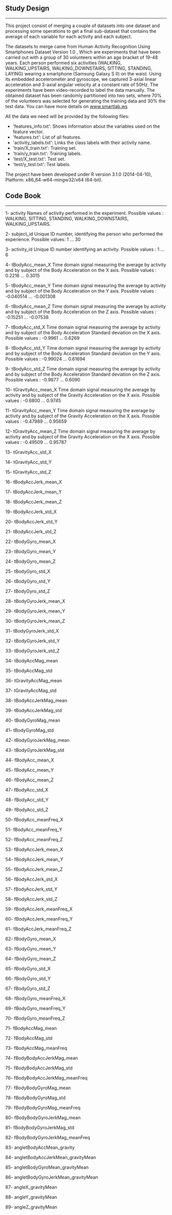 ## Study Design
---------------
This project consist of merging a couple of datasets into one dataset and processing some operations 
to get a final sub-dataset that contains the average of each variable for each activity and each subject. 

The datasets to merge came from Human Activity Recognition Using Smartphones Dataset Version 1.0 ,
Which are experiments that have been carried out with a group of 30 volunteers within an age bracket of 19-48 years. 
Each person performed six activities (WALKING, WALKING_UPSTAIRS, WALKING_DOWNSTAIRS, SITTING, STANDING, LAYING) 
wearing a smartphone (Samsung Galaxy S II) on the waist. Using its embedded accelerometer and gyroscope, 
we captured 3-axial linear acceleration and 3-axial angular velocity at a constant rate of 50Hz. 
The experiments have been video-recorded to label the data manually. 
The obtained dataset has been randomly partitioned into two sets, where 70% of the volunteers was selected for 
generating the training data and 30% the test data. You can have more details on www.smartlab.ws

All the data we need will be provided by the following files: 

* 'features_info.txt': Shows information about the variables used on the feature vector.
* 'features.txt': List of all features.
* 'activity_labels.txt': Links the class labels with their activity name.
* 'train/X_train.txt': Training set.
* 'train/y_train.txt': Training labels.
* 'test/X_test.txt': Test set.
* 'test/y_test.txt': Test labels. 

The project have been developed under R version 3.1.0 (2014-04-10), Platform: x86_64-w64-mingw32/x64 (64-bit).

## Code Book
------------

1-  activity
	Names of activity performed in the experiment.
	Possible values : WALKING, SITTING, STANDING, WALKING_DOWNSTAIRS, WALKING_UPSTAIRS.
	
2-  subject_id
	Unique ID number, identifying the person who performed the experience.
	Possible values: 1 ... 30
	
3-  activity_id
	Unique ID number identifying an activity.
	Possible values : 1 ... 6
	
4-  tBodyAcc_mean_X
	Time domain signal measuring the average by activity and by subject of the Body Acceleration on the X axis.
	Possible values : 0.2216 ... 0.3015
	
5-  tBodyAcc_mean_Y
	Time domain signal measuring the average by activity and by subject of the Body Acceleration on the Y axis.
	Possible values : -0.040514 ... -0.001308
	
6-  tBodyAcc_mean_Z
	Time domain signal measuring the average by activity and by subject of the Body Acceleration on the Z axis.
	Possible values : -0.15251 ... -0.07538
	
7-  tBodyAcc_std_X
	Time domain signal measuring the average by activity and by subject of the Body Acceleration Standard deviation on the X axis.
	Possible values : -0.9961 ... 0.6269
	
8-  tBodyAcc_std_Y
	Time domain signal measuring the average by activity and by subject of the Body Acceleration Standard deviation on the Y axis.
	Possible values : -0.99024 ... 0.61694
	
9-  tBodyAcc_std_Z
	Time domain signal measuring the average by activity and by subject of the Body Acceleration Standard deviation on the Z axis.
	Possible values : -0.9877 ... 0.6090
	
10- tGravityAcc_mean_X
	Time domain signal measuring the average by activity and by subject of the Gravity Acceleration on the X axis.
	Possible values : -0.6800 ... 0.9745
	
11- tGravityAcc_mean_Y
	Time domain signal measuring the average by activity and by subject of the Gravity Acceleration on the X axis.
	Possible values : -0.47989 ... 0.95659
	
12- tGravityAcc_mean_Z
	Time domain signal measuring the average by activity and by subject of the Gravity Acceleration on the X axis.
	Possible values : -0.49509 ... 0.95787
	
13- tGravityAcc_std_X

14- tGravityAcc_std_Y

15- tGravityAcc_std_Z

16- tBodyAccJerk_mean_X

17- tBodyAccJerk_mean_Y

18- tBodyAccJerk_mean_Z

19- tBodyAccJerk_std_X

20- tBodyAccJerk_std_Y

21- tBodyAccJerk_std_Z

22- tBodyGyro_mean_X

23- tBodyGyro_mean_Y

24- tBodyGyro_mean_Z

25- tBodyGyro_std_X

26- tBodyGyro_std_Y

27- tBodyGyro_std_Z

28- tBodyGyroJerk_mean_X

29- tBodyGyroJerk_mean_Y

30- tBodyGyroJerk_mean_Z

31- tBodyGyroJerk_std_X

32- tBodyGyroJerk_std_Y

33- tBodyGyroJerk_std_Z

34- tBodyAccMag_mean

35- tBodyAccMag_std

36- tGravityAccMag_mean

37- tGravityAccMag_std

38- tBodyAccJerkMag_mean

39- tBodyAccJerkMag_std

40- tBodyGyroMag_mean

41- tBodyGyroMag_std

42- tBodyGyroJerkMag_mean

43- tBodyGyroJerkMag_std

44- fBodyAcc_mean_X

45- fBodyAcc_mean_Y

46- fBodyAcc_mean_Z

47- fBodyAcc_std_X

48- fBodyAcc_std_Y

49- fBodyAcc_std_Z

50- fBodyAcc_meanFreq_X

51- fBodyAcc_meanFreq_Y

52- fBodyAcc_meanFreq_Z

53- fBodyAccJerk_mean_X

54- fBodyAccJerk_mean_Y

55- fBodyAccJerk_mean_Z

56- fBodyAccJerk_std_X

57- fBodyAccJerk_std_Y

58- fBodyAccJerk_std_Z

59- fBodyAccJerk_meanFreq_X

60- fBodyAccJerk_meanFreq_Y

61- fBodyAccJerk_meanFreq_Z

62- fBodyGyro_mean_X

63- fBodyGyro_mean_Y

64- fBodyGyro_mean_Z

65- fBodyGyro_std_X

66- fBodyGyro_std_Y

67- fBodyGyro_std_Z

68- fBodyGyro_meanFreq_X

69- fBodyGyro_meanFreq_Y

70- fBodyGyro_meanFreq_Z

71- fBodyAccMag_mean

72- fBodyAccMag_std

73- fBodyAccMag_meanFreq

74- fBodyBodyAccJerkMag_mean

75- fBodyBodyAccJerkMag_std

76- fBodyBodyAccJerkMag_meanFreq

77- fBodyBodyGyroMag_mean

78- fBodyBodyGyroMag_std

79- fBodyBodyGyroMag_meanFreq

80- fBodyBodyGyroJerkMag_mean

81- fBodyBodyGyroJerkMag_std

82- fBodyBodyGyroJerkMag_meanFreq

83- angletBodyAccMean_gravity

84- angletBodyAccJerkMean_gravityMean

85- angletBodyGyroMean_gravityMean

86- angletBodyGyroJerkMean_gravityMean

87- angleX_gravityMean

88- angleY_gravityMean

89- angleZ_gravityMean